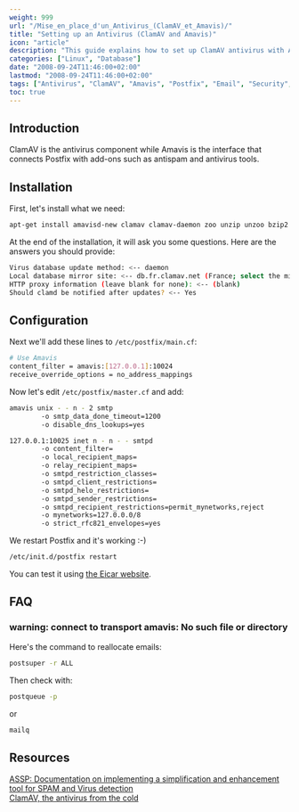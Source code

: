 ```yaml
---
weight: 999
url: "/Mise_en_place_d'un_Antivirus_(ClamAV_et_Amavis)/"
title: "Setting up an Antivirus (ClamAV and Amavis)"
icon: "article"
description: "This guide explains how to set up ClamAV antivirus with Amavis to integrate with Postfix for email scanning."
categories: ["Linux", "Database"]
date: "2008-09-24T11:46:00+02:00"
lastmod: "2008-09-24T11:46:00+02:00"
tags: ["Antivirus", "ClamAV", "Amavis", "Postfix", "Email", "Security", "Servers", "Network"]
toc: true
---
```


## Introduction

ClamAV is the antivirus component while Amavis is the interface that connects Postfix with add-ons such as antispam and antivirus tools.

## Installation

First, let's install what we need:

```bash
apt-get install amavisd-new clamav clamav-daemon zoo unzip unzoo bzip2
```

At the end of the installation, it will ask you some questions. Here are the answers you should provide:

```bash
Virus database update method: <-- daemon
Local database mirror site: <-- db.fr.clamav.net (France; select the mirror that is closest to you)
HTTP proxy information (leave blank for none): <-- (blank)
Should clamd be notified after updates? <-- Yes
```

## Configuration

Next we'll add these lines to `/etc/postfix/main.cf`:

```bash
# Use Amavis
content_filter = amavis:[127.0.0.1]:10024
receive_override_options = no_address_mappings
```

Now let's edit `/etc/postfix/master.cf` and add:

```bash
amavis unix - - n - 2 smtp
        -o smtp_data_done_timeout=1200
        -o disable_dns_lookups=yes

127.0.0.1:10025 inet n - n - - smtpd
        -o content_filter=
        -o local_recipient_maps=
        -o relay_recipient_maps=
        -o smtpd_restriction_classes=
        -o smtpd_client_restrictions=
        -o smtpd_helo_restrictions=
        -o smtpd_sender_restrictions=
        -o smtpd_recipient_restrictions=permit_mynetworks,reject
        -o mynetworks=127.0.0.0/8
        -o strict_rfc821_envelopes=yes
```

We restart Postfix and it's working :-)

```bash
/etc/init.d/postfix restart
```

You can test it using [the Eicar website](https://www.eicar.org/anti_virus_test_file.htm).

## FAQ

### warning: connect to transport amavis: No such file or directory

Here's the command to reallocate emails:

```bash
postsuper -r ALL
```

Then check with:

```bash
postqueue -p
```

or

```bash
mailq
```

## Resources

[ASSP: Documentation on implementing a simplification and enhancement tool for SPAM and Virus detection](/pdf/assp_with_embedded_clamav_integrated_into_postfix.pdf)  
[ClamAV, the antivirus from the cold](/pdf/clamav,_l'antivirus_qui_vient_du_froid.pdf)